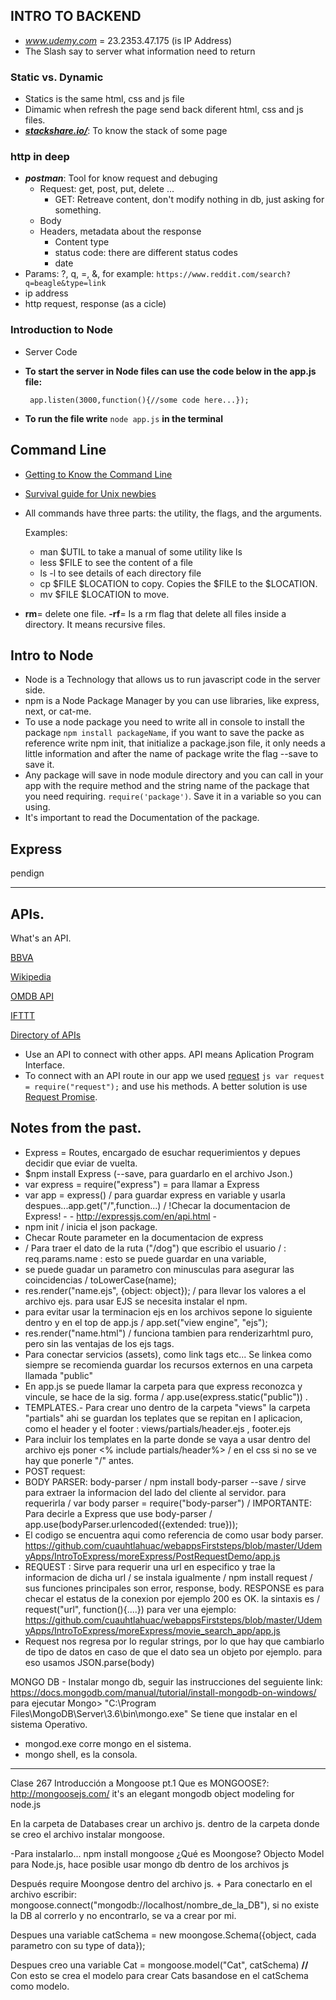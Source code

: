 ## INTRO TO BACKEND
- _www.udemy.com_ = 23.2353.47.175 (is IP Address)
- The Slash say to server what information need to return
### Static vs. Dynamic
- Statics is the same html,  css and js file
- Dimamic when refresh the page send back diferent html, css and js files.
- [**_stackshare.io/_**](https://stackshare.io/): To know the stack of some page
### http in deep
- **_postman_**: Tool for know request and debuging
  - Request: get, post, put, delete ...
    * GET: Retreave content, don't modify nothing in db, just asking for something. 
  - Body
  - Headers, metadata about the response
    * Content type
    * status code: there are different status codes
    * date
- Params: ?, q, =, &, for example: `https://www.reddit.com/search?q=beagle&type=link`
- ip address
- http request, response (as a cicle)
### Introduction to Node
- Server Code

- **To start the server in Node files can use the code below in the app.js file:**

       app.listen(3000,function(){//some code here...});
    
- **To run the file write** `node app.js` **in the terminal**
## Command Line
- [Getting to Know the Command Line](https://www.davidbaumgold.com/tutorials/command-line/)
- [Survival guide for Unix newbies](http://matt.might.net/articles/basic-unix/)
- All commands have three parts: the utility, the flags, and the arguments.

    Examples: 
  - man $UTIL to take a manual of some utility like ls
  - less $FILE to see the content of a file
  - ls -l to see details of each directory file
  - cp $FILE $LOCATION to copy. Copies the $FILE to the $LOCATION.
  - mv $FILE $LOCATION to move.
- **rm**= delete one file. **-rf**= Is a rm flag that delete all files inside a directory. It means recursive files.
## Intro to Node

- Node is a Technology that allows us to run javascript code in the server side.
- npm is a Node Package Manager by you can use libraries, like express, next, or cat-me.
- To use a node package you need to write all in console to install the package ```npm install packageName```, if you want to save the packe as reference write npm init, that initialize a package.json file, it only needs a little information and after the name of package write the flag --save to save it.
- Any package will save in node module directory and you can call in your app with the require method and the string name of the package that you need requiring. ```require('package')```. Save it in a variable so you can using.
- It's important to read the Documentation of the package.

## Express 
pendign
___

## APIs.
What's an API.

[BBVA](https://bbvaopen4u.com/en/actualidad/apis-dummies-five-easy-ways-know-more-about-them)

[Wikipedia](https://es.wikipedia.org/wiki/Interfaz_de_programaci%C3%B3n_de_aplicaciones)

[OMDB API](http://www.omdbapi.com/)

[IFTTT](https://ifttt.com/)

[Directory of APIs](https://www.programmableweb.com/)

- Use an API to connect with other apps. API means Aplication Program Interface. 
- To connect with an API route in our app we used [request](https://github.com/request/request) ```js var request = require("request");``` and use his methods. A better solution is use [Request Promise](https://github.com/request/request-promise).


## Notes from the past.
- Express = Routes, encargado de esuchar requerimientos y depues decidir que eviar de vuelta.
- $npm install Express (--save, para guardarlo en el archivo Json.)
- var express = require("express") = para llamar a Express
- var app = express() / para guardar express en variable y usarla despues...app.get("/",function...) / !Checar la documentacion de Express! - - http://expressjs.com/en/api.html -
- npm init / inicia el json package.
- Checar Route parameter en la documentacion de express
- / Para traer el dato de la ruta ("/dog") que escribio el usuario / :  req.params.name  :  esto se puede guardar en una variable,
- se puede guadar un parametro con minusculas para asegurar las coincidencias / toLowerCase(name);
- res.render("name.ejs", {object: object}); / para llevar los valores a el archivo ejs. para usar EJS se necesita instalar el npm.
- para evitar usar la terminacion ejs en los archivos sepone lo siguiente dentro y en el top de app.js / app.set("view engine", "ejs");
- res.render("name.html") / funciona tambien para renderizarhtml puro, pero sin las ventajas de los ejs tags.
-   Para conectar servicios (assets), como link tags etc... Se linkea como siempre se recomienda guardar los recursos externos en una carpeta llamada "public"
- En app.js se puede llamar la carpeta para que express reconozca y vincule, se hace de la sig. forma / app.use(express.static("public")) .
- TEMPLATES.- Para crear uno dentro de la carpeta "views" la carpeta "partials" ahi se guardan los teplates que se repitan en l aplicacion, como el header y el footer : views/partials/header.ejs , footer.ejs
- Para incluir los templates en la parte donde se vaya a usar dentro del archivo ejs poner <% include partials/header%> / en el css si no se ve hay que ponerle "/" antes.
- POST request:  
- BODY PARSER: body-parser / npm install body-parser --save / sirve para extraer la informacion del lado del cliente al servidor. para requerirla / var body parser = require("body-parser") / IMPORTANTE: Para decirle a Express que use body-parser / app.use(bodyParser.urlencoded({extended: true}));
- El codigo se encuentra aqui como referencia de como usar body parser. https://github.com/cuauhtlahuac/webappsFirststeps/blob/master/UdemyApps/IntroToExpress/moreExpress/PostRequestDemo/app.js
- REQUEST : Sirve para requerir una url en especifico y trae la informacion de dicha url / se instala igualmente / npm install request / sus funciones principales son error, response, body. RESPONSE es para checar el estatus de la conexion por ejemplo 200 es OK. la sintaxis es / request("url", function(){....}) para ver una ejemplo:  https://github.com/cuauhtlahuac/webappsFirststeps/blob/master/UdemyApps/IntroToExpress/moreExpress/movie_search_app/app.js
- Request nos regresa por lo regular strings, por lo que hay que cambiarlo de tipo de datos en caso de que el dato sea un objeto por ejemplo. para eso usamos JSON.parse(body) 

MONGO DB - Instalar mongo db, seguir las instrucciones del seguiente link:
https://docs.mongodb.com/manual/tutorial/install-mongodb-on-windows/
para ejecutar Mongo> "C:\Program Files\MongoDB\Server\3.6\bin\mongo.exe"
Se tiene que instalar en el sistema Operativo.

- mongod.exe corre mongo en el sistema.
- mongo shell, es la consola.
****************
Clase 267 Introducción a Mongoose pt.1
Que es MONGOOSE?: http://mongoosejs.com/
it's an elegant mongodb object modeling for node.js

En la carpeta de Databases crear un archivo js. dentro de la carpeta donde se creo el archivo instalar mongoose. 

-Para instalarlo...
npm install mongoose
¿Qué es Moongose? Objecto Model para Node.js, hace posible usar mongo db dentro de los archivos js

Después require Moongose dentro del archivo js. + Para conectarlo en el archivo escribir:
mongoose.connect("mongodb://localhost/nombre_de_la_DB"), si no existe la DB al correrlo y no encontrarlo, se va a crear por mi.

Despues una variable catSchema = new moongose.Schema({object, cada parametro con su type of data});

Despues creo una variable Cat = mongoose.model("Cat", catSchema) **//** Con esto se crea el modelo para crear Cats basandose en el catSchema como modelo.
